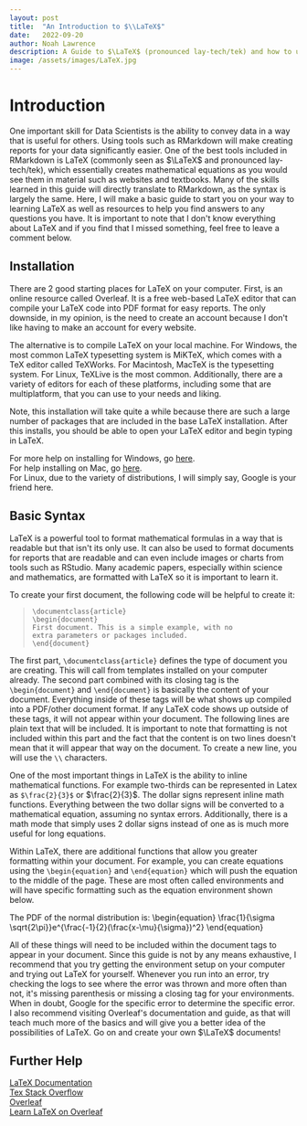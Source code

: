 ```yaml
---
layout: post
title:  "An Introduction to $\\LaTeX$"
date:   2022-09-20
author: Noah Lawrence
description: A Guide to $\LaTeX$ (pronounced lay-tech/tek) and how to utilize it efficiently
image: /assets/images/LaTeX.jpg
---
```

# Introduction
One important skill for Data Scientists is the ability to convey data in a way that is useful for others.  Using tools such as RMarkdown will make creating reports for your data significantly easier.  One of the best tools included in RMarkdown is LaTeX (commonly seen as $\LaTeX$ and pronounced lay-tech/tek), which essentially creates mathematical equations as you would see them in material such as websites and textbooks.  Many of the skills learned in this guide will directly translate to RMarkdown, as the syntax is largely the same. Here, I will make a basic guide to start you on your way to learning LaTeX as well as resources to help you find answers to any questions you have.  It is important to note that I don't know everything about LaTeX and if you find that I missed something, feel free to leave a comment below.

## Installation
There are 2 good starting places for LaTeX on your computer.  First, is an online resource called Overleaf.  It is a free web-based LaTeX editor that can compile your LaTeX code into PDF format for easy reports.  The only downside, in my opinion, is the need to create an account because I don't like having to make an account for every website.

The alternative is to compile LaTeX on your local machine.  For Windows, the most common LaTeX typesetting system is MiKTeX, which comes with a TeX editor called TeXWorks.  For Macintosh, MacTeX is the typesetting system.  For Linux, TeXLive is the most common.  Additionally, there are a variety of editors for each of these platforms, including some that are multiplatform, that you can use to your needs and liking.

Note, this installation will take quite a while because there are such a large number of packages that are included in the base LaTeX installation.  After this installs, you should be able to open your LaTeX editor and begin typing in LaTeX.

For more help on installing for Windows, go <a href="https://miktex.org/howto/install-miktex">here</a>.\
For help installing on Mac, go <a href="https://www.tug.org/mactex/index.html">here</a>.\
For Linux, due to the variety of distributions, I will simply say, Google is your friend here.

## Basic Syntax

LaTeX is a powerful tool to format mathematical formulas in a way that is readable but that isn't its only use.  It can also be used to format documents for reports that are readable and can even include images or charts from tools such as RStudio.  Many academic papers, especially within science and mathematics, are formatted with LaTeX so it is important to learn it.

To create your first document, the following code will be helpful to create it:
> `\documentclass{article}`\
> `\begin{document}`\
> `First document. This is a simple example, with no` \
> `extra parameters or packages included.`\
> `\end{document}`

The first part, `\documentclass{article}` defines the type of document you are creating.  This will call from templates installed on your computer already.  The second part combined with its closing tag is the `\begin{document}` and `\end{document}` is basically the content of your document.  Everything inside of these tags will be what shows up compiled into a PDF/other document format.  If any LaTeX code shows up outside of these tags, it will not appear within your document.  The following lines are plain text that will be included.  It is important to note that formatting is not included within this part and the fact that the content is on two lines doesn't mean that it will appear that way on the document.  To create a new line, you will use the `\\` characters.

One of the most important things in LaTeX is the ability to inline mathematical functions.  For example two-thirds can be represented in Latex as `$\frac{2}{3}$` or $\frac{2}{3}$.  The dollar signs represent inline math functions.  Everything between the two dollar signs will be converted to a mathematical equation, assuming no syntax errors.  Additionally, there is a math mode that simply uses 2 dollar signs instead of one as is much more useful for long equations.  

Within LaTeX, there are additional functions that allow you greater formatting within your document.  For example, you can create equations using the `\begin{equation}` and `\end{equation}` which will push the equation to the middle of the page.  These are most often called environments and will have specific formatting such as the equation environment shown below.

The PDF of the normal distribution is:
\begin{equation}
\frac{1}{\sigma \sqrt{2\pi}}e^{\frac{-1}{2}(\frac{x-\mu}{\sigma})^2}
\end{equation}

All of these things will need to be included within the document tags to appear in your document.  Since this guide is not by any means exhaustive, I recommend that you try getting the environment setup on your computer and trying out LaTeX for yourself.  Whenever you run into an error, try checking the logs to see where the error was thrown and more often than not, it's missing parenthesis or missing a closing tag for your environments.  When in doubt, Google for the specific error to determine the specific error.  I also recommend visiting Overleaf's documentation and guide, as that will teach much more of the basics and will give you a better idea of the possibilities of LaTeX.  Go on and create your own $\LaTeX$ documents!
## Further Help

<a href="https://www.latex-project.org/help/documentation/usrguide.pdf">LaTeX Documentation</a>\
<a href="https://tex.stackexchange.com/">Tex Stack Overflow</a>\
<a href="https://overleaf.com/">Overleaf</a>\
<a href="https://www.overleaf.com/learn">Learn LaTeX on Overleaf</a>